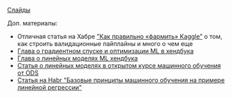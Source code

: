 [Слайды](./lect002_linear_regression.pdf)

Доп. материалы:
 * Отличная статья на Хабре ["Как правильно «фармить» Kaggle"](https://habr.com/ru/companies/ods/articles/426227/) о том, как строить валидационные пайплайны и много о чем еще
 * [Глава о градиентном спуске и оптимизации ML в хендбука](https://academy.yandex.ru/handbook/ml/article/optimizaciya-v-ml)
 * [Глава о линейных моделях ML хендбука](https://academy.yandex.ru/handbook/ml/article/linear-models)
 * [Статья о линейных моделях в открытом курсе машинного обучения от ODS](https://habr.com/ru/companies/ods/articles/323890/)
 * [Статья на Habr "Базовые принципы машинного обучения на примере линейной регрессии"](https://habr.com/ru/companies/ods/articles/322076/)
